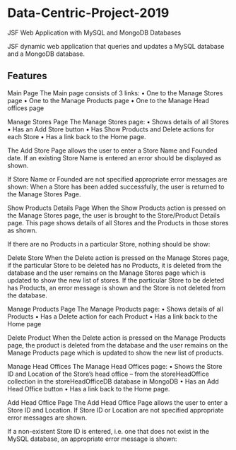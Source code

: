 # Data-Centric-Project-2019
JSF Web Application with MySQL and MongoDB Databases

JSF dynamic web application that queries and updates a MySQL database and
a MongoDB database.

## Features
Main Page
The Main page consists of 3 links:
• One to the Manage Stores page
• One to the Manage Products page
• One to the Manage Head offices page

Manage Stores Page
The Manage Stores page:
• Shows details of all Stores
• Has an Add Store button
• Has Show Products and Delete actions for each Store
• Has a link back to the Home page.

The Add Store Page allows the user to enter a Store Name and Founded date.
If an existing Store Name is entered an error should be displayed as shown.

If Store Name or Founded are not specified appropriate error messages are shown:
When a Store has been added successfully, the user is returned to the Manage Stores
Page.

Show Products Details Page
When the Show Products action is pressed on the Manage Stores page, the user is
brought to the Store/Product Details page.
This page shows details of all Stores and the Products in those stores as shown.

If there are no Products in a particular Store, nothing should be show:

Delete Store
When the Delete action is pressed on the Manage Stores page, if the particular Store
to be deleted has no Products, it is deleted from the database and the user remains on
the Manage Stores page which is updated to show the new list of stores.
If the particular Store to be deleted has Products, an error message is shown and the
Store is not deleted from the database.

Manage Products Page
The Manage Products page:
• Shows details of all Products
• Has a Delete action for each Product
• Has a link back to the Home page

Delete Product
When the Delete action is pressed on the Manage Products page, the product is
deleted from the database and the user remains on the Manage Products page which is
updated to show the new list of products.

Manage Head Offices
The Manage Head Offices page:
• Shows the Store ID and Location of the Store’s head office – from the
storeHeadOffice collection in the storeHeadOfficeDB database in MongoDB
• Has an Add Head Office button
• Has a link back to the Home page.

Add Head Office Page
The Add Head Office Page allows the user to enter a Store ID and Location.
If Store ID or Location are not specified appropriate error messages are shown.

If a non-existent Store ID is entered, i.e. one that does not exist in the MySQL
database, an appropriate error message is shown:

